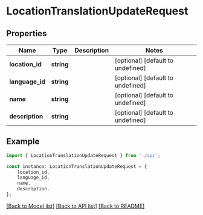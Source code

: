 # LocationTranslationUpdateRequest


## Properties

Name | Type | Description | Notes
------------ | ------------- | ------------- | -------------
**location_id** | **string** |  | [optional] [default to undefined]
**language_id** | **string** |  | [optional] [default to undefined]
**name** | **string** |  | [optional] [default to undefined]
**description** | **string** |  | [optional] [default to undefined]

## Example

```typescript
import { LocationTranslationUpdateRequest } from './api';

const instance: LocationTranslationUpdateRequest = {
    location_id,
    language_id,
    name,
    description,
};
```

[[Back to Model list]](../README.md#documentation-for-models) [[Back to API list]](../README.md#documentation-for-api-endpoints) [[Back to README]](../README.md)
